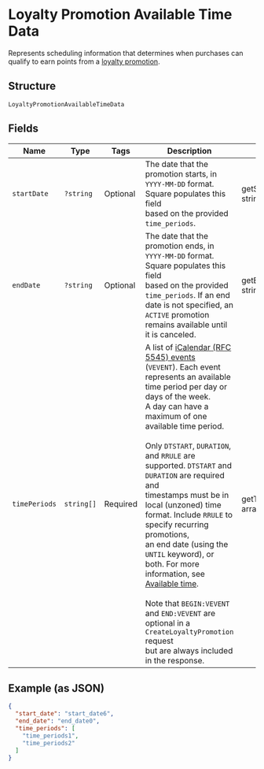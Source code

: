 
# Loyalty Promotion Available Time Data

Represents scheduling information that determines when purchases can qualify to earn points
from a [loyalty promotion](../../doc/models/loyalty-promotion.md).

## Structure

`LoyaltyPromotionAvailableTimeData`

## Fields

| Name | Type | Tags | Description | Getter | Setter |
|  --- | --- | --- | --- | --- | --- |
| `startDate` | `?string` | Optional | The date that the promotion starts, in `YYYY-MM-DD` format. Square populates this field<br>based on the provided `time_periods`. | getStartDate(): ?string | setStartDate(?string startDate): void |
| `endDate` | `?string` | Optional | The date that the promotion ends, in `YYYY-MM-DD` format. Square populates this field<br>based on the provided `time_periods`. If an end date is not specified, an `ACTIVE` promotion<br>remains available until it is canceled. | getEndDate(): ?string | setEndDate(?string endDate): void |
| `timePeriods` | `string[]` | Required | A list of [iCalendar (RFC 5545) events](https://tools.ietf.org/html/rfc5545#section-3.6.1)<br>(`VEVENT`). Each event represents an available time period per day or days of the week.<br>A day can have a maximum of one available time period.<br><br>Only `DTSTART`, `DURATION`, and `RRULE` are supported. `DTSTART` and `DURATION` are required and<br>timestamps must be in local (unzoned) time format. Include `RRULE` to specify recurring promotions,<br>an end date (using the `UNTIL` keyword), or both. For more information, see<br>[Available time](https://developer.squareup.com/docs/loyalty-api/loyalty-promotions#available-time).<br><br>Note that `BEGIN:VEVENT` and `END:VEVENT` are optional in a `CreateLoyaltyPromotion` request<br>but are always included in the response. | getTimePeriods(): array | setTimePeriods(array timePeriods): void |

## Example (as JSON)

```json
{
  "start_date": "start_date6",
  "end_date": "end_date0",
  "time_periods": [
    "time_periods1",
    "time_periods2"
  ]
}
```

